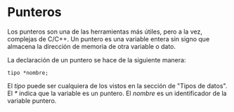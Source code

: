 # Punteros
Los punteros son una de las herramientas más útiles, pero a la vez, complejas de C/C++.  Un puntero es una variable entera sin signo que almacena la dirección de memoria de otra variable o dato.

La declaración de un puntero se hace de la siguiente manera:
```
tipo *nombre;
```
El *tipo* puede ser cualquiera de los vistos en la sección de "Tipos de datos". El _*_ indica que la variable es un puntero. El _nombre_ es un identificador de la variable puntero.

